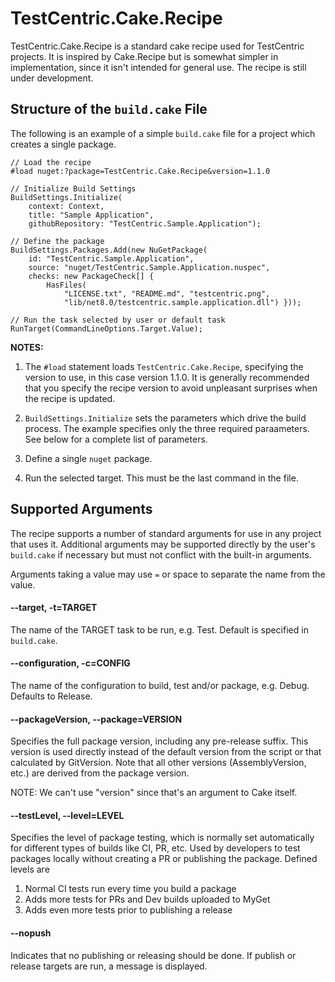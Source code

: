 # TestCentric.Cake.Recipe

TestCentric.Cake.Recipe is a standard cake recipe used for TestCentric projects.
It is inspired by Cake.Recipe but is somewhat simpler in implementation, since
it isn't intended for general use. The recipe is still under development.

## Structure of the `build.cake` File

The following is an example of a simple `build.cake` file for a project which creates a single package.

```
// Load the recipe
#load nuget:?package=TestCentric.Cake.Recipe&version=1.1.0

// Initialize Build Settings
BuildSettings.Initialize(
	context: Context,
	title: "Sample Application",
	githubRepository: "TestCentric.Sample.Application");

// Define the package
BuildSettings.Packages.Add(new NuGetPackage(
	id: "TestCentric.Sample.Application",
	source: "nuget/TestCentric.Sample.Application.nuspec",
	checks: new PackageCheck[] {
		HasFiles(
			"LICENSE.txt", "README.md", "testcentric.png",
			"lib/net8.0/testcentric.sample.application.dll") }));

// Run the task selected by user or default task
RunTarget(CommandLineOptions.Target.Value);
```

**NOTES:**

1. The `#load` statement loads `TestCentric.Cake.Recipe`, specifying the version to use, 
   in this case version 1.1.0. It is generally recommended that you specify the recipe 
   version to avoid unpleasant surprises when the recipe is updated.

2. `BuildSettings.Initialize` sets the parameters which drive the build process. The example
   specifies only the three required paraameters. See below for a complete list of parameters.

3. Define a single `nuget` package.

4. Run the selected target. This must be the last command in the file.

## Supported Arguments

The recipe supports a number of standard arguments for use in any project
that uses it. Additional arguments may be supported directly by the user's
`build.cake` if necessary but must not conflict with the built-in arguments.

Arguments taking a value may use  `=` or space to separate the name
from the value.

#### --target, -t=TARGET
The name of the TARGET task to be run, e.g. Test. Default is specified in `build.cake`.

#### --configuration, -c=CONFIG
The name of the configuration to build, test and/or package, e.g. Debug.
Defaults to Release.

#### --packageVersion, --package=VERSION
Specifies the full package version, including any pre-release
suffix. This version is used directly instead of the default
version from the script or that calculated by GitVersion.
Note that all other versions (AssemblyVersion, etc.) are
derived from the package version.

NOTE: We can't use "version" since that's an argument to Cake itself.

#### --testLevel, --level=LEVEL
Specifies the level of package testing, which is normally set
automatically for different types of builds like CI, PR, etc.
Used by developers to test packages locally without creating
a PR or publishing the package. Defined levels are
  1. Normal CI tests run every time you build a package
  2. Adds more tests for PRs and Dev builds uploaded to MyGet
  3. Adds even more tests prior to publishing a release

#### --nopush
Indicates that no publishing or releasing should be done. If
publish or release targets are run, a message is displayed.
